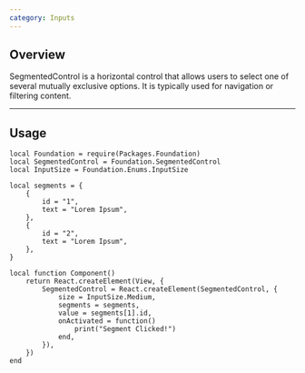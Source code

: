 ```yaml
---
category: Inputs
---
```


## Overview

SegmentedControl is a horizontal control that allows users to select one of several mutually exclusive options. It is typically used for navigation or filtering content.

---

## Usage

```luau
local Foundation = require(Packages.Foundation)
local SegmentedControl = Foundation.SegmentedControl
local InputSize = Foundation.Enums.InputSize

local segments = {
	{
		id = "1",
		text = "Lorem Ipsum",
	},
	{
		id = "2",
		text = "Lorem Ipsum",
	},
}

local function Component()
	return React.createElement(View, {
		SegmentedControl = React.createElement(SegmentedControl, {
			size = InputSize.Medium,
			segments = segments,
			value = segments[1].id,
			onActivated = function()
				print("Segment Clicked!")
			end,
		}),
	})
end
```
